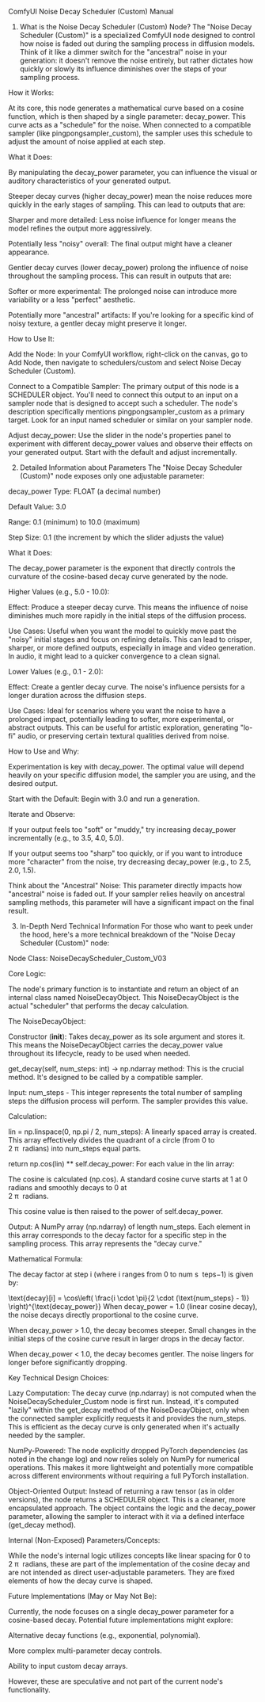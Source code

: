 ComfyUI Noise Decay Scheduler (Custom) Manual
1. What is the Noise Decay Scheduler (Custom) Node?
The "Noise Decay Scheduler (Custom)" is a specialized ComfyUI node designed to control how noise is faded out during the sampling process in diffusion models. Think of it like a dimmer switch for the "ancestral" noise in your generation: it doesn't remove the noise entirely, but rather dictates how quickly or slowly its influence diminishes over the steps of your sampling process.

How it Works:

At its core, this node generates a mathematical curve based on a cosine function, which is then shaped by a single parameter: decay_power. This curve acts as a "schedule" for the noise. When connected to a compatible sampler (like pingpongsampler_custom), the sampler uses this schedule to adjust the amount of noise applied at each step.

What it Does:

By manipulating the decay_power parameter, you can influence the visual or auditory characteristics of your generated output.

Steeper decay curves (higher decay_power) mean the noise reduces more quickly in the early stages of sampling. This can lead to outputs that are:

Sharper and more detailed: Less noise influence for longer means the model refines the output more aggressively.

Potentially less "noisy" overall: The final output might have a cleaner appearance.

Gentler decay curves (lower decay_power) prolong the influence of noise throughout the sampling process. This can result in outputs that are:

Softer or more experimental: The prolonged noise can introduce more variability or a less "perfect" aesthetic.

Potentially more "ancestral" artifacts: If you're looking for a specific kind of noisy texture, a gentler decay might preserve it longer.

How to Use It:

Add the Node: In your ComfyUI workflow, right-click on the canvas, go to Add Node, then navigate to schedulers/custom and select Noise Decay Scheduler (Custom).

Connect to a Compatible Sampler: The primary output of this node is a SCHEDULER object. You'll need to connect this output to an input on a sampler node that is designed to accept such a scheduler. The node's description specifically mentions pingpongsampler_custom as a primary target. Look for an input named scheduler or similar on your sampler node.

Adjust decay_power: Use the slider in the node's properties panel to experiment with different decay_power values and observe their effects on your generated output. Start with the default and adjust incrementally.

2. Detailed Information about Parameters
The "Noise Decay Scheduler (Custom)" node exposes only one adjustable parameter:

decay_power
Type: FLOAT (a decimal number)

Default Value: 3.0

Range: 0.1 (minimum) to 10.0 (maximum)

Step Size: 0.1 (the increment by which the slider adjusts the value)

What it Does:

The decay_power parameter is the exponent that directly controls the curvature of the cosine-based decay curve generated by the node.

Higher Values (e.g., 5.0 - 10.0):

Effect: Produce a steeper decay curve. This means the influence of noise diminishes much more rapidly in the initial steps of the diffusion process.

Use Cases: Useful when you want the model to quickly move past the "noisy" initial stages and focus on refining details. This can lead to crisper, sharper, or more defined outputs, especially in image and video generation. In audio, it might lead to a quicker convergence to a clean signal.

Lower Values (e.g., 0.1 - 2.0):

Effect: Create a gentler decay curve. The noise's influence persists for a longer duration across the diffusion steps.

Use Cases: Ideal for scenarios where you want the noise to have a prolonged impact, potentially leading to softer, more experimental, or abstract outputs. This can be useful for artistic exploration, generating "lo-fi" audio, or preserving certain textural qualities derived from noise.

How to Use and Why:

Experimentation is key with decay_power. The optimal value will depend heavily on your specific diffusion model, the sampler you are using, and the desired output.

Start with the Default: Begin with 3.0 and run a generation.

Iterate and Observe:

If your output feels too "soft" or "muddy," try increasing decay_power incrementally (e.g., to 3.5, 4.0, 5.0).

If your output seems too "sharp" too quickly, or if you want to introduce more "character" from the noise, try decreasing decay_power (e.g., to 2.5, 2.0, 1.5).

Think about the "Ancestral" Noise: This parameter directly impacts how "ancestral" noise is faded out. If your sampler relies heavily on ancestral sampling methods, this parameter will have a significant impact on the final result.

3. In-Depth Nerd Technical Information
For those who want to peek under the hood, here's a more technical breakdown of the "Noise Decay Scheduler (Custom)" node:

Node Class: NoiseDecayScheduler_Custom_V03

Core Logic:

The node's primary function is to instantiate and return an object of an internal class named NoiseDecayObject. This NoiseDecayObject is the actual "scheduler" that performs the decay calculation.

The NoiseDecayObject:

Constructor (__init__): Takes decay_power as its sole argument and stores it. This means the NoiseDecayObject carries the decay_power value throughout its lifecycle, ready to be used when needed.

get_decay(self, num_steps: int) -> np.ndarray method: This is the crucial method. It's designed to be called by a compatible sampler.

Input: num_steps - This integer represents the total number of sampling steps the diffusion process will perform. The sampler provides this value.

Calculation:

lin = np.linspace(0, np.pi / 2, num_steps): A linearly spaced array is created. This array effectively divides the quadrant of a circle (from 0 to  
2
π
​
  radians) into num_steps equal parts.

return np.cos(lin) ** self.decay_power: For each value in the lin array:

The cosine is calculated (np.cos). A standard cosine curve starts at 1 at 0 radians and smoothly decays to 0 at  
2
π
​
  radians.

This cosine value is then raised to the power of self.decay_power.

Output: A NumPy array (np.ndarray) of length num_steps. Each element in this array corresponds to the decay factor for a specific step in the sampling process. This array represents the "decay curve."

Mathematical Formula:

The decay factor at step i (where i ranges from 0 to num 
s
​
 teps−1) is given by:

\text{decay}[i] = \cos\left( \frac{i \cdot \pi}{2 \cdot (\text{num_steps} - 1)} \right)^{\text{decay_power}}
When decay_power = 1.0 (linear cosine decay), the noise decays directly proportional to the cosine curve.

When decay_power > 1.0, the decay becomes steeper. Small changes in the initial steps of the cosine curve result in larger drops in the decay factor.

When decay_power < 1.0, the decay becomes gentler. The noise lingers for longer before significantly dropping.

Key Technical Design Choices:

Lazy Computation: The decay curve (np.ndarray) is not computed when the NoiseDecayScheduler_Custom node is first run. Instead, it's computed "lazily" within the get_decay method of the NoiseDecayObject, only when the connected sampler explicitly requests it and provides the num_steps. This is efficient as the decay curve is only generated when it's actually needed by the sampler.

NumPy-Powered: The node explicitly dropped PyTorch dependencies (as noted in the change log) and now relies solely on NumPy for numerical operations. This makes it more lightweight and potentially more compatible across different environments without requiring a full PyTorch installation.

Object-Oriented Output: Instead of returning a raw tensor (as in older versions), the node returns a SCHEDULER object. This is a cleaner, more encapsulated approach. The object contains the logic and the decay_power parameter, allowing the sampler to interact with it via a defined interface (get_decay method).

Internal (Non-Exposed) Parameters/Concepts:

While the node's internal logic utilizes concepts like linear spacing for 0 to  
2
π
​
  radians, these are part of the implementation of the cosine decay and are not intended as direct user-adjustable parameters. They are fixed elements of how the decay curve is shaped.

Future Implementations (May or May Not Be):

Currently, the node focuses on a single decay_power parameter for a cosine-based decay. Potential future implementations might explore:

Alternative decay functions (e.g., exponential, polynomial).

More complex multi-parameter decay controls.

Ability to input custom decay arrays.

However, these are speculative and not part of the current node's functionality.